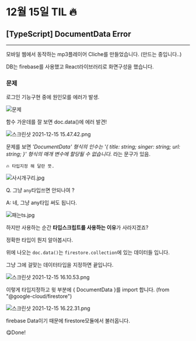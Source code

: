 # 12월 15일 TIL 🔥
## [TypeScript] DocumentData Error
---

모바일 웹에서 동작하는 mp3플레이어 Cliche를 만들었습니다. (만드는 중입니다..)

DB는 firebase를 사용했고 React라이브러리로 화면구성을 했습니다.

### 문제

로그인 기능구현 중에 원인모를 에러가 발생.

![문제](../images/1.png)

함수 가운데를 잘 보면 doc.data()에 에러 발견!

![스크린샷 2021-12-15 15.47.42.png](https://s3-us-west-2.amazonaws.com/secure.notion-static.com/3fc9cf51-46eb-46bf-907e-ec6283cb47f6/스크린샷_2021-12-15_15.47.42.png)

문제를 보면 *'DocumentData' 형식의 인수는 '{ title: string; singer: string; url: string; }' 형식의 매개 변수에 할당될 수 없습니다.* 라는 문구가 있음.


`🔥 타입지정 해 달란 뜻.`



![사시개구리.jpg](https://s3-us-west-2.amazonaws.com/secure.notion-static.com/a3543b4b-d6ef-4d65-b710-0f66c5e69be7/사시개구리.jpg)

 Q. 그냥 `any`타입쓰면 안되나여 ?

A: 네, 그냥 any타입 써도 됩니다.

![패는ts.jpg](https://s3-us-west-2.amazonaws.com/secure.notion-static.com/7ef07238-420e-4ffa-92a6-d25922d435bf/패는ts.jpg)

하지만 사용하는 순간 **타입스크립트를 사용하는 이유**가 사라지겠죠?

정확한 타입이 뭔지 알아봅시다.

위에 나오는 `doc.data()`는 `firestore.collection`에 있는 데이터들 입니다.

그냥 그에 걸맞는 데이터타입을 지정하면 끝입니다.

![스크린샷 2021-12-15 16.10.53.png](https://s3-us-west-2.amazonaws.com/secure.notion-static.com/bcddf958-ce1a-49d4-9db3-2047c99cde58/스크린샷_2021-12-15_16.10.53.png)

이렇게 타입지정하고 윗 부분에 { DocumentData }를 import 합니다. (from "@google-cloud/firestore")

![스크린샷 2021-12-15 16.22.31.png](https://s3-us-west-2.amazonaws.com/secure.notion-static.com/3c452142-154b-4180-8646-26e88982dc27/스크린샷_2021-12-15_16.22.31.png)

firebase Data이기 때문에 firestore모듈에서 불러옵니다.

😋Done!